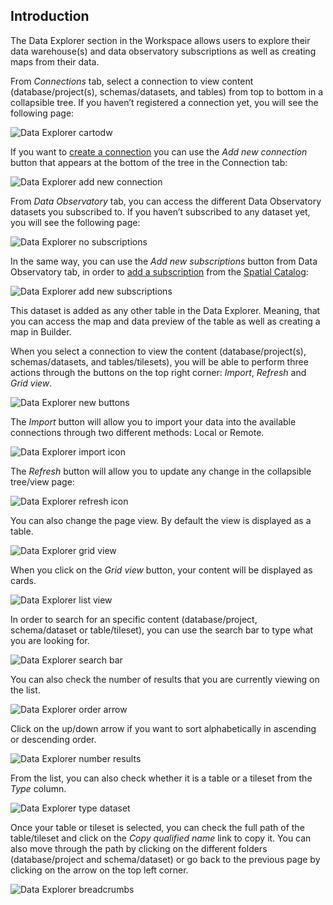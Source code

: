 ## Introduction

<!-- The CARTO Workspace provides an improved and easier experience to help the user build maps and solutions using their geospatial data. -->

The Data Explorer section in the Workspace allows users to explore their data warehouse(s) and data observatory subscriptions as well as creating maps from their data. 

From *Connections* tab, select a connection to view content (database/project(s), schemas/datasets, and tables) from top to bottom in a collapsible tree. If you haven’t registered a connection yet, you will see the following page:

![Data Explorer cartodw](/img/cloud-native-workspace/data-explorer/de_the_cartodw.png)

If you want to <a href="https://docs.carto.com/carto-user-manual/connections/creating-a-connection/" target="_blank">create a connection</a> you can use the *Add new connection* button that appears at the bottom of the tree in the Connection tab:

![Data Explorer add new connection](/img/cloud-native-workspace/data-explorer/de_add_the_new_connection.png) 

From *Data Observatory* tab, you can access the different Data Observatory datasets you subscribed to. If you haven’t subscribed to any dataset yet, you will see the following page:

![Data Explorer no subscriptions](/img/cloud-native-workspace/data-explorer/de_no_subscriptions.png)

In the same way, you can use the *Add new subscriptions* button from Data Observatory tab, in order to [add a subscription](../../data-observatory/introduction/#your-subscriptions-and-samples) from the <a href="https://docs.carto.com/carto-user-manual/data-observatory/introduction/" target="_blank">Spatial Catalog</a>:

![Data Explorer add new subscriptions](/img/cloud-native-workspace/data-explorer/de_add_the_new_subscriptions.png) 

This dataset is added as any other table in the Data Explorer. Meaning, that you can access the map and data preview of the table as well as creating a map in Builder. 

When you select a connection to view the content  (database/project(s), schemas/datasets, and tables/tilesets), you will be able to perform three actions through the buttons on the top right corner: *Import*, *Refresh* and *Grid view*.

![Data Explorer new buttons](/img/cloud-native-workspace/data-explorer/de_new_buttons.png) 

The *Import* button will allow you to import your data into the available connections through two different methods: Local or Remote.

![Data Explorer import icon](/img/cloud-native-workspace/data-explorer/de_import_icon.png) 

The *Refresh* button will allow you to update any change in the collapsible tree/view page:

![Data Explorer refresh icon](/img/cloud-native-workspace/data-explorer/de_refresh_icon.png) 

You can also change the page view. By default the view is displayed as a table. 

![Data Explorer grid view](/img/cloud-native-workspace/data-explorer/de_grid_view.png) 

When you click on the *Grid view* button, your content will be displayed as cards.

![Data Explorer list view](/img/cloud-native-workspace/data-explorer/de_list_view.png) 

In order to search for an specific content (database/project, schema/dataset or table/tileset), you can use the search bar to type what you are looking for.

![Data Explorer search bar](/img/cloud-native-workspace/data-explorer/de_search_bar.png)

You can also check the number of results that you are currently viewing on the list.

![Data Explorer order arrow](/img/cloud-native-workspace/data-explorer/de_order_arrow.png)

Click on the up/down arrow if you want to sort alphabetically in ascending or descending order.

![Data Explorer number results](/img/cloud-native-workspace/data-explorer/de_number_results.png)

From the list, you can also check whether it is a table or a tileset from the *Type* column.

![Data Explorer type dataset](/img/cloud-native-workspace/data-explorer/de_type_dataset.png) 

Once your table or tileset is selected, you can check the full path of the table/tileset and click on the *Copy qualified name* link to copy it. You can also move through the path by clicking on the different folders (database/project and schema/dataset) or go back to the previous page by clicking on the arrow on the top left corner.

![Data Explorer breadcrumbs](/img/cloud-native-workspace/data-explorer/de_the_breadcrumbs.png)

<!-- ![Data Explorer breadcrumbs](/img/cloud-native-workspace/data-explorer/de_breadcrumbs.png) -->


